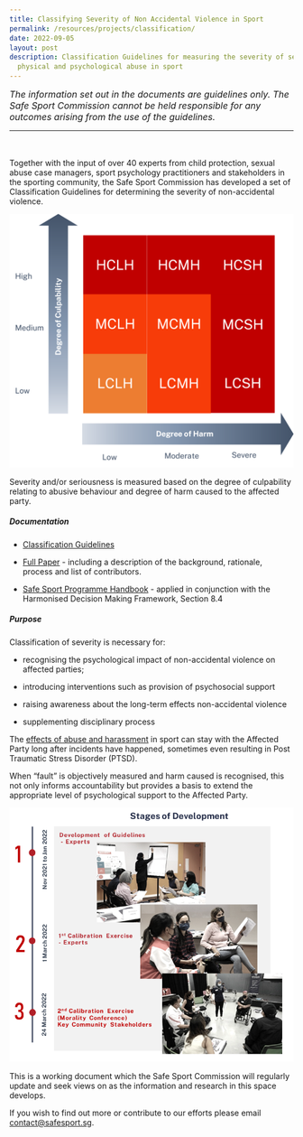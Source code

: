 ```yaml
---
title: Classifying Severity of Non Accidental Violence in Sport
permalink: /resources/projects/classification/
date: 2022-09-05
layout: post
description: Classification Guidelines for measuring the severity of sexual,
  physical and psychological abuse in sport
---
```

<span style="font-size: 16px">*The information set out in the documents are guidelines only. The Safe Sport Commission cannot be held responsible for any outcomes arising from the use of the guidelines.*</span>
<hr>
<br><br>Together with the input of over 40 experts from child protection, sexual abuse case managers, sport psychology practitioners and stakeholders in the sporting community, the Safe Sport Commission has developed a set of Classification Guidelines for determining the severity of non-accidental violence.



![Decision Making Framwork](/images/Resources%20Images/CG%20Grid.png)


Severity and/or seriousness is measured based on the degree of culpability relating to abusive behaviour and degree of harm caused to the affected party. 


##### **Documentation**

* [Classification Guidelines](/files/Guidelines%20for%20the%20Classification%20of%20Severity%20of%20Non-accidental%20Violence%20in%20Sport_Brief.pdf) 

* [Full Paper](/files/Guidelines%20for%20the%20Classification%20of%20Severity%20of%20Non-accidental%20Violence%20in%20Sport_Full.pdf)  - including a description of the background, rationale, process and list of contributors.
* [Safe Sport Programme Handbook](/files/Safe%20Sport%20Programme%20Handbook%20101.pdf) - applied in conjunction with the Harmonised Decision Making Framework, Section 8.4


##### **Purpose**

Classification of severity is necessary for:

* recognising the psychological impact of non-accidental violence on affected parties;

* introducing interventions such as provision of psychosocial support

* raising awareness about the long-term effects non-accidental violence

* supplementing disciplinary process  

The [effects of abuse and harassment](https://stillmed.olympic.org/media/Document%20Library/OlympicOrg/IOC/What-We-Do/Protecting-Clean-Athletes/Safeguarding/IOC-Consensus-Statement_Harassment-and-abuse-in-sport-2016.pdf) in sport can stay with the Affected Party long after incidents have happened, sometimes even resulting in Post Traumatic Stress Disorder (PTSD).

When “fault” is objectively measured and harm caused is recognised, this not only informs accountability but provides a basis to extend the appropriate level of psychological support to the Affected Party.


![Stages of Development](/images/Resources%20Images/CG.png)


This is a working document which the Safe Sport Commission will regularly update and seek views on as the information and research in this space develops.

If you wish to find out more or contribute to our efforts please email contact@safesport.sg.